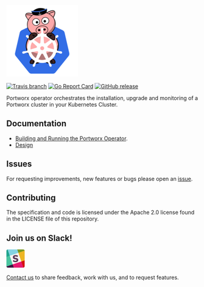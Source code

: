 ![logo](doc/media/k8s-porx.png?raw=true "Portworx Operator")

[![Travis branch](https://img.shields.io/travis/portworx/talisman/master.svg)](https://travis-ci.org/portworx/talisman)
[![Go Report Card](https://goreportcard.com/badge/github.com/portworx/talisman)](https://goreportcard.com/report/github.com/portworx/talisman)
[![GitHub release](https://img.shields.io/github/release/portworx/talisman/all.svg?style=flat-square)](https://github.com/portworx/talisman/releases)

Portworx operator orchestrates the installation, upgrade and monitoring of a Portworx cluster in your Kubernetes Cluster.

## Documentation
* [Building and Running the Portworx Operator](doc/build/README.md).
* [Design](doc/design/README.md)

## Issues

For requesting improvements, new features or bugs please open an [issue](https://github.com/portworx/talisman/issues).

## Contributing

The specification and code is licensed under the Apache 2.0 license found in the LICENSE file of this repository.

## Join us on Slack!
[![](/doc/media//slack.png)](http://slack.portworx.com)

[Contact us](http://portworx.com/contact-us/) to share feedback, work with us, and to request features.
